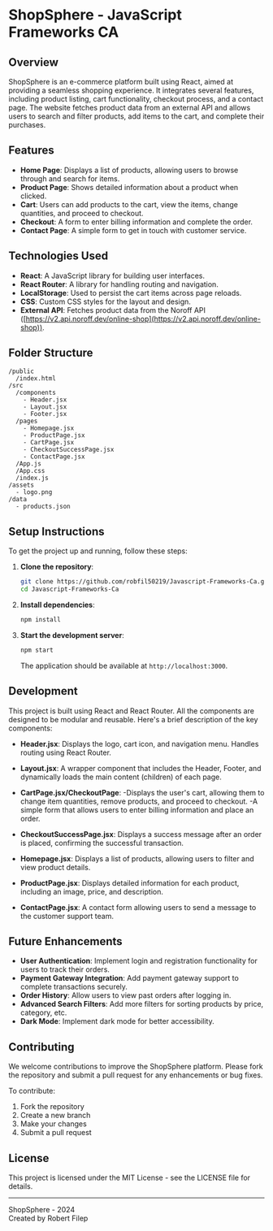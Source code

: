 # ShopSphere - JavaScript Frameworks CA

## Overview

ShopSphere is an e-commerce platform built using React, aimed at providing a seamless shopping experience. It integrates several features, including product listing, cart functionality, checkout process, and a contact page. The website fetches product data from an external API and allows users to search and filter products, add items to the cart, and complete their purchases.

## Features

- **Home Page**: Displays a list of products, allowing users to browse through and search for items.
- **Product Page**: Shows detailed information about a product when clicked.
- **Cart**: Users can add products to the cart, view the items, change quantities, and proceed to checkout.
- **Checkout**: A form to enter billing information and complete the order.
- **Contact Page**: A simple form to get in touch with customer service.

## Technologies Used

- **React**: A JavaScript library for building user interfaces.
- **React Router**: A library for handling routing and navigation.
- **LocalStorage**: Used to persist the cart items across page reloads.
- **CSS**: Custom CSS styles for the layout and design.
- **External API**: Fetches product data from the Noroff API ([https://v2.api.noroff.dev/online-shop](https://v2.api.noroff.dev/online-shop)).

## Folder Structure

```
/public
  /index.html
/src
  /components
    - Header.jsx
    - Layout.jsx
    - Footer.jsx
  /pages
    - Homepage.jsx
    - ProductPage.jsx
    - CartPage.jsx
    - CheckoutSuccessPage.jsx
    - ContactPage.jsx
  /App.js
  /App.css
  /index.js
/assets
  - logo.png
/data
  - products.json
```

## Setup Instructions

To get the project up and running, follow these steps:

1. **Clone the repository**:

   ```bash
   git clone https://github.com/robfil50219/Javascript-Frameworks-Ca.git
   cd Javascript-Frameworks-Ca
   ```

2. **Install dependencies**:

   ```bash
   npm install
   ```

3. **Start the development server**:

   ```bash
   npm start
   ```

   The application should be available at `http://localhost:3000`.

## Development

This project is built using React and React Router. All the components are designed to be modular and reusable. Here's a brief description of the key components:

- **Header.jsx**:
  Displays the logo, cart icon, and navigation menu. Handles routing using React Router.

- **Layout.jsx**:
  A wrapper component that includes the Header, Footer, and dynamically loads the main content (children) of each page.

- **CartPage.jsx/CheckoutPage**:
  -Displays the user's cart, allowing them to change item quantities, remove products, and proceed to checkout.
  -A simple form that allows users to enter billing information and place an order.

- **CheckoutSuccessPage.jsx**:
  Displays a success message after an order is placed, confirming the successful transaction.

- **Homepage.jsx**:
  Displays a list of products, allowing users to filter and view product details.

- **ProductPage.jsx**:
  Displays detailed information for each product, including an image, price, and description.

- **ContactPage.jsx**:
  A contact form allowing users to send a message to the customer support team.

## Future Enhancements

- **User Authentication**: Implement login and registration functionality for users to track their orders.
- **Payment Gateway Integration**: Add payment gateway support to complete transactions securely.
- **Order History**: Allow users to view past orders after logging in.
- **Advanced Search Filters**: Add more filters for sorting products by price, category, etc.
- **Dark Mode**: Implement dark mode for better accessibility.

## Contributing

We welcome contributions to improve the ShopSphere platform. Please fork the repository and submit a pull request for any enhancements or bug fixes.

To contribute:

1. Fork the repository
2. Create a new branch
3. Make your changes
4. Submit a pull request

## License

This project is licensed under the MIT License - see the LICENSE file for details.

---

ShopSphere - 2024\
Created by Robert Filep
